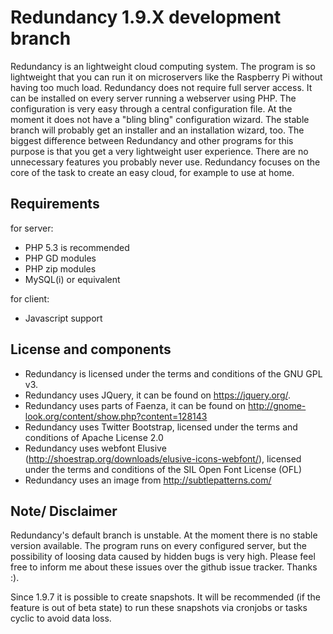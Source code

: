 Redundancy  1.9.X development branch
=================================
Redundancy is an lightweight cloud computing system. The program is so lightweight that you can run it on microservers like the Raspberry Pi without having too much load.
Redundancy does not require full server access. It can be installed on every server running a webserver using PHP. The configuration is very easy through a central configuration file. At the moment it does not have a "bling bling" configuration wizard. The stable branch will probably get an installer and an installation wizard, too. The biggest difference between Redundancy and other programs for this purpose is that you get a very lightweight user
experience. There are no unnecessary features you probably never use. Redundancy focuses on the core of the task to create an easy cloud, for example to use at home.

Requirements
------------

for server:
- PHP 5.3 is recommended
- PHP GD modules
- PHP zip modules
- MySQL(i) or equivalent

for client:
- Javascript support

License and components
----------------------

- Redundancy is licensed under the terms and conditions of the GNU GPL v3.
- Redundancy uses JQuery, it can be found on https://jquery.org/.
- Redundancy uses parts of Faenza, it can be found on http://gnome-look.org/content/show.php?content=128143
- Redundancy uses Twitter Bootstrap, licensed under the terms and conditions of Apache License 2.0
- Redundancy uses webfont Elusive (http://shoestrap.org/downloads/elusive-icons-webfont/), licensed under the terms and conditions of the SIL Open Font License (OFL)
- Redundancy uses an image from http://subtlepatterns.com/

Note/ Disclaimer
----------------

Redundancy's default branch is unstable. At the moment there is no stable version available. The program runs on every configured server, but the possibility of loosing data caused by hidden bugs is very high. Please feel free to inform me about these issues over the github issue tracker. Thanks :).

Since 1.9.7 it is possible to create snapshots. It will be recommended (if the feature is out of beta state) to run these snapshots via cronjobs or tasks cyclic to avoid data loss.
